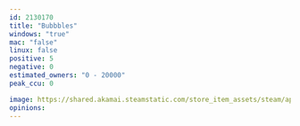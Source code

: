 ```yaml
---
id: 2130170
title: "Bubbbles"
windows: "true"
mac: "false"
linux: false
positive: 5
negative: 0
estimated_owners: "0 - 20000"
peak_ccu: 0

image: https://shared.akamai.steamstatic.com/store_item_assets/steam/apps/2130170/header.jpg?t=1670264829
opinions:
---
```


